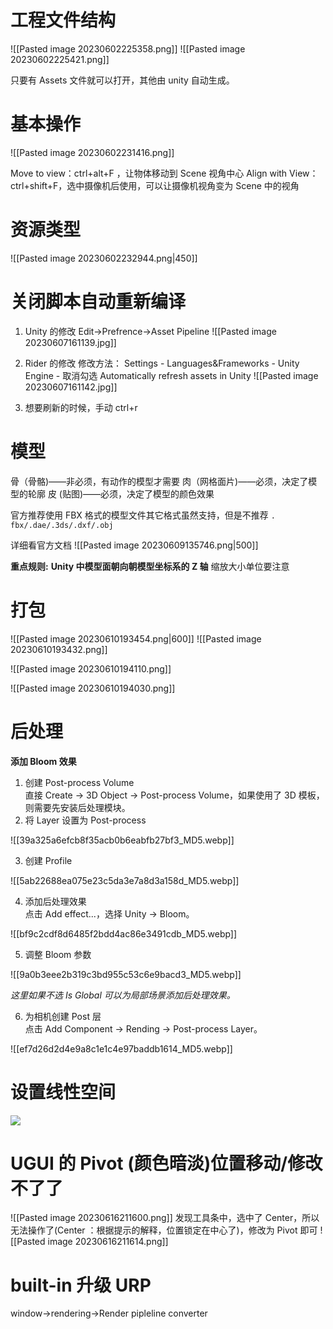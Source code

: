 # 工程文件结构
![[Pasted image 20230602225358.png]]
![[Pasted image 20230602225421.png]]

只要有 Assets 文件就可以打开，其他由 unity 自动生成。

# 基本操作
![[Pasted image 20230602231416.png]]

Move to view：ctrl+alt+F   ，让物体移动到 Scene 视角中心
Align with View：ctrl+shift+F，选中摄像机后使用，可以让摄像机视角变为 Scene 中的视角


# 资源类型
![[Pasted image 20230602232944.png|450]]
# 关闭脚本自动重新编译
1. Unity 的修改
Edit->Prefrence->Asset Pipeline
![[Pasted image 20230607161139.jpg]]

2. Rider 的修改
修改方法： Settings - Languages&Frameworks - Unity Engine - 取消勾选 Automatically refresh assets in Unity
![[Pasted image 20230607161142.jpg]]
3. 想要刷新的时候，手动 ctrl+r

# 模型
骨（骨骼)——非必须，有动作的模型才需要
肉（网格面片)——必须，决定了模型的轮廓
皮 (贴图)——必须，决定了模型的颜色效果

官方推荐使用 FBX 格式的模型文件其它格式虽然支持，但是不推荐
`. fbx/.dae/.3ds/.dxf/.obj`

详细看官方文档
![[Pasted image 20230609135746.png|500]]

**重点规则:**
**Unity 中模型面朝向朝模型坐标系的 Z 轴**
缩放大小单位要注意


# 打包
![[Pasted image 20230610193454.png|600]]
![[Pasted image 20230610193432.png]]


![[Pasted image 20230610194110.png]]

![[Pasted image 20230610194030.png]]

# 后处理
**添加 Bloom 效果**
1. 创建 Post-process Volume  
    直接 Create -> 3D Object -> Post-process Volume，如果使用了 3D 模板，则需要先安装后处理模块。
2. 将 Layer 设置为 Post-process

![[39a325a6efcb8f35acb0b6eabfb27bf3_MD5.webp]]

3. 创建 Profile

![[5ab22688ea075e23c5da3e7a8d3a158d_MD5.webp]]

4. 添加后处理效果  
    点击 Add effect...，选择 Unity -> Bloom。

![[bf9c2cdf8d6485f2bdd4ac86e3491cdb_MD5.webp]]

5. 调整 Bloom 参数

![[9a0b3eee2b319c3bd955c53c6e9bacd3_MD5.webp]]

_这里如果不选 Is Global 可以为局部场景添加后处理效果。_

6. 为相机创建 Post 层  
    点击 Add Component -> Rending -> Post-process Layer。

![[ef7d26d2d4e9a8c1e1c4e97baddb1614_MD5.webp]]

# 设置线性空间

![](<images/1686829466971.png>)


# UGUI 的 Pivot (颜色暗淡)位置移动/修改不了了 
![[Pasted image 20230616211600.png]]
发现工具条中，选中了 Center，所以无法操作了(Center ：根据提示的解释，位置锁定在中心了)，修改为 Pivot 即可
![[Pasted image 20230616211614.png]]


# built-in 升级 URP
window->rendering->Render pipleline converter

